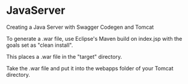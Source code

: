 # JavaServer
Creating a Java Server with Swagger Codegen and Tomcat

To generate a .war file, use Eclipse's Maven build on index.jsp with the goals set as "clean install".

This places a .war file in the "target" directory.

Take the .war file and put it into the webapps folder of your Tomcat directory.
